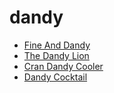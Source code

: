# dandy

 * [Fine And Dandy](../../index/f/fine-and-dandy-200954.json)
 * [The Dandy Lion](../../index/t/the-dandy-lion-394702.json)
 * [Cran Dandy Cooler](../../index/c/cran-dandy-cooler.json)
 * [Dandy Cocktail](../../index/d/dandy-cocktail.json)
